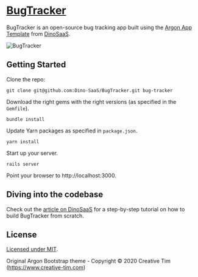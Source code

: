 # [BugTracker](https://www.dinosaas.com/articles/bugtracker-an-open-source-bug-tracking-app)

BugTracker is an open-source bug tracking app built using the [Argon App Template](https://github.com/Dino-SaaS/Argon) from [DinoSaaS](https://www.dinosaas.com).

![BugTracker](https://res.cloudinary.com/do0vbqz18/image/upload/v1602856364/DinoSaas/bug_tracker_hero.png)

## Getting Started
Clone the repo:

`git clone git@github.com:Dino-SaaS/BugTracker.git bug-tracker`

Download the right gems with the right versions (as specified in the `Gemfile`).

`bundle install`

Update Yarn packages as specified in `package.json`.

`yarn install`

Start up your server.

`rails server`

Point your browser to http://localhost:3000.

## Diving into the codebase
Check out the [article on DinoSaaS](https://www.dinosaas.com/articles/bugtracker-an-open-source-bug-tracking-app) for a step-by-step tutorial on how to build BugTracker from scratch.

## License
[Licensed under MIT](https://github.com/Dino-SaaS/BugTracker/blob/master/LICENSE.md).

Original Argon Bootstrap theme - Copyright © 2020 Creative Tim (https://www.creative-tim.com)
